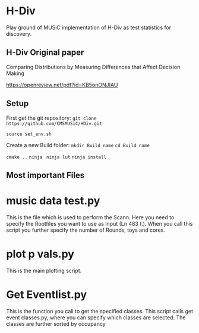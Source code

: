 # H-Div 

Play ground of MUSiC implementation of H-Div as test statistics for discovery.

## H-Div Original paper

Comparing Distributions by Measuring Differences that Affect Decision Making

https://openreview.net/pdf?id=KB5onONJIAU

## Setup
First get the git repository:
`git clone https://github.com/CMSMUSiC/HDiv.git`



`source set_env.sh`

Create a new Build folder:
`mkdir Build_name`
`cd Build_name`

`cmake ..`
`ninja `
`ninja lut`
`ninja install`

## Most important Files
#   music data test.py
This is the file which is used to perform the Scann. Here you need to specify
the Rootfiles you want to use as Input (Ln 483 f.).
When you call this script you further specify the number of Rounds, toys and
cores.
#   plot p vals.py
This is the main plotting script.
#   Get Eventlist.py
This is the function you call to get the specified classes. This script calls
get event classes.py, where you can specify which classes are selected. The
classes are further sorted by occupancy
